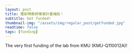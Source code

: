```yaml
---
layout: post
title: 獲新聘教師專案計畫補助！
subtitle: Get funded!
thumbnail-img: "/assets/img/regular_post/getfunded.jpg"
readtime: false
tags: [funding]
---
```

The very first funding of the lab from KMU (KMU-Q110012A)!
